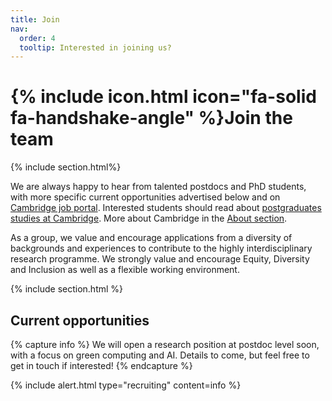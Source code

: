 ```yaml
---
title: Join
nav:
  order: 4
  tooltip: Interested in joining us?
---
```


# {% include icon.html icon="fa-solid fa-handshake-angle" %}Join the team

{% include section.html%}

We are always happy to hear from talented postdocs and PhD students, with more specific current opportunities advertised below and on [Cambridge job portal](https://www.jobs.cam.ac.uk). Interested students should read about [postgraduates studies at Cambridge](https://www.postgraduate.study.cam.ac.uk/). More about Cambridge in the [About section](/about/#about-cambridge).

As a group, we value and encourage applications from a diversity of backgrounds and experiences to contribute to the highly interdisciplinary research programme. We strongly value and encourage Equity, Diversity and Inclusion as well as a flexible working environment.

{% include section.html %}

## Current opportunities

<!-- We don't currently have open positions, but we may reopen some soon. Feel free to get in touch if interested! -->

{% capture info %}
  We will open a research position at postdoc level soon, with a focus on green computing and AI. Details to come, but feel free to get in touch if interested!
{% endcapture %}

{%
  include alert.html
  type="recruiting"
  content=info
%}
